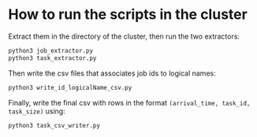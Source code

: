 # How to run the scripts in the cluster
Extract them in the directory of the cluster, then run the two extractors:
```sh
python3 job_extractor.py
python3 task_extractor.py
```
Then write the csv files that associates job ids to logical names:
```sh
python3 write_id_logicalName_csv.py
```
Finally, write the final csv with rows in the format `(arrival_time, task_id, task_size)` using:
```sh
python3 task_csv_writer.py 
```